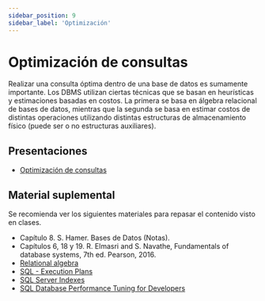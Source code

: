 ```yaml
---
sidebar_position: 9
sidebar_label: 'Optimización'
---
```


# Optimización de consultas

Realizar una consulta óptima dentro de una base de datos es sumamente importante. Los DBMS utilizan ciertas técnicas que se basan en heurísticas y estimaciones basadas en costos. La primera se basa en álgebra relacional de bases de datos, mientras que la segunda se basa en estimar costos de distintas operaciones utilizando distintas estructuras de almacenamiento físico (puede ser o no estructuras auxiliares).

## Presentaciones

- [Optimización de consultas](https://github.com/sivanahamer/bases-datos/blob/main/docs/08-Optimizacion/pres/08-optimizacion.pdf)

## Material suplemental

Se recomienda ver los siguientes materiales para repasar el contenido visto en clases.

- Capítulo 8. S. Hamer. Bases de Datos (Notas).
- Capítulos 6, 18 y 19. R. Elmasri and S. Navathe, Fundamentals of database systems, 7th ed. Pearson, 2016.
- [Relational algebra](https://www.youtube.com/watch?v=tii7xcFilOA&list=PL6hGtHedy2Z4EkgY76QOcueU8lAC4o6c3&index=9)
- [SQL - Execution Plans](https://bertwagner.com/category/sql/performance-tuning/execution-plans.html)
- [SQL Server Indexes](https://www.sqlservertutorial.net/sql-server-indexes/)
- [SQL Database Performance Tuning for Developers](https://www.toptal.com/sql-server/sql-database-tuning-for-developers)